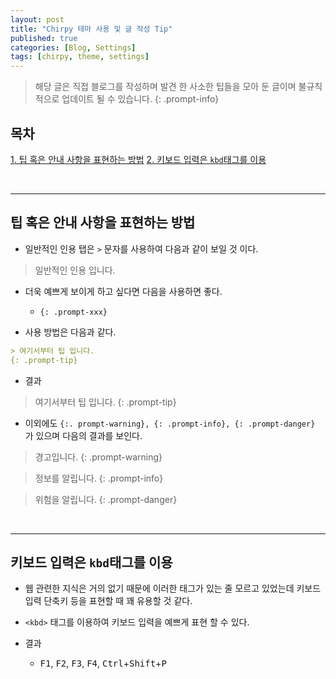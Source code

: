 ```yaml
---
layout: post
title: "Chirpy 테마 사용 및 글 작성 Tip"
published: true
categories: [Blog, Settings]
tags: [chirpy, theme, settings]
---
```


> 해당 글은 직접 블로그를 작성하며 발견 한 사소한 팁들을 모아 둔 글이며 불규칙적으로 업데이트 될 수 있습니다.
{: .prompt-info}

## 목차
[1. 팁 혹은 안내 사항을 표현하는 방법](#팁-혹은-안내-사항을-표현하는-방법)
[2. 키보드 입력은 `kbd`태그를 이용](#키보드-입력은-kbd태그를-이용)

<br>
<hr>

## 팁 혹은 안내 사항을 표현하는 방법

- 일반적인 인용 탭은 `>` 문자를 사용하여 다음과 같이 보일 것 이다.
> 일반적인 인용 입니다.

- 더욱 예쁘게 보이게 하고 싶다면 다음을 사용하면 좋다.
  - `{: .prompt-xxx}`

- 사용 방법은 다음과 같다.

```md
> 여기서부터 팁 입니다.
{: .prompt-tip}
```
- 결과

> 여기서부터 팁 입니다.
{: .prompt-tip}


- 이외에도 `{:. prompt-warning}, {: .prompt-info}, {: .prompt-danger}` 가 있으며 다음의 결과를 보인다.

> 경고입니다.
{: .prompt-warning}

> 정보를 알립니다.
{: .prompt-info}

> 위험을 알립니다.
{: .prompt-danger}

<br>
<hr>

## 키보드 입력은 `kbd`태그를 이용

- 웹 관련한 지식은 거의 없기 때문에 이러한 태그가 있는 줄 모르고 있었는데 키보드 입력 단축키 등을 표현할 때 꽤 유용할 것 같다.

- `<kbd>` 태그를 이용하여 키보드 입력을 예쁘게 표현 할 수 있다.
- 결과
  - <kbd>F1</kbd>, <kbd>F2</kbd>, <kbd>F3</kbd>, <kbd>F4</kbd>, <kbd>Ctrl</kbd>+<kbd>Shift</kbd>+<kbd>P</kbd>